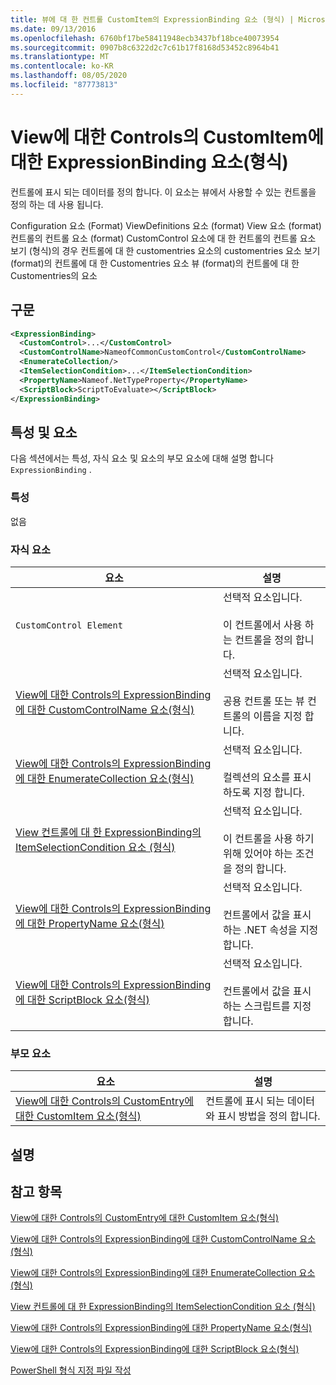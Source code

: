 ```yaml
---
title: 뷰에 대 한 컨트롤 CustomItem의 ExpressionBinding 요소 (형식) | Microsoft Docs
ms.date: 09/13/2016
ms.openlocfilehash: 6760bf17be58411948ecb3437bf18bce40073954
ms.sourcegitcommit: 0907b8c6322d2c7c61b17f8168d53452c8964b41
ms.translationtype: MT
ms.contentlocale: ko-KR
ms.lasthandoff: 08/05/2020
ms.locfileid: "87773813"
---
```

# <a name="expressionbinding-element-for-customitem-for-controls-for-view-format"></a>View에 대한 Controls의 CustomItem에 대한 ExpressionBinding 요소(형식)

컨트롤에 표시 되는 데이터를 정의 합니다. 이 요소는 뷰에서 사용할 수 있는 컨트롤을 정의 하는 데 사용 됩니다.

Configuration 요소 (Format) ViewDefinitions 요소 (format) View 요소 (format) 컨트롤의 컨트롤 요소 (format) CustomControl 요소에 대 한 컨트롤의 컨트롤 요소 보기 (형식)의 경우 컨트롤에 대 한 customentries 요소의 customentries 요소 보기 (format)의 컨트롤에 대 한 Customentries 요소 뷰 (format)의 컨트롤에 대 한 Customentries의 요소

## <a name="syntax"></a>구문

```xml
<ExpressionBinding>
  <CustomControl>...</CustomControl>
  <CustomControlName>NameofCommonCustomControl</CustomControlName>
  <EnumerateCollection/>
  <ItemSelectionCondition>...</ItemSelectionCondition>
  <PropertyName>Nameof.NetTypeProperty</PropertyName>
  <ScriptBlock>ScriptToEvaluate></ScriptBlock>
</ExpressionBinding>
```

## <a name="attributes-and-elements"></a>특성 및 요소

다음 섹션에서는 특성, 자식 요소 및 요소의 부모 요소에 대해 설명 합니다 `ExpressionBinding` .

### <a name="attributes"></a>특성

없음

### <a name="child-elements"></a>자식 요소

|요소|설명|
|-------------|-----------------|
|`CustomControl Element`|선택적 요소입니다.<br /><br /> 이 컨트롤에서 사용 하는 컨트롤을 정의 합니다.|
|[View에 대한 Controls의 ExpressionBinding에 대한 CustomControlName 요소(형식)](./customcontrolname-element-for-expressionbinding-for-controls-for-view-format.md)|선택적 요소입니다.<br /><br /> 공용 컨트롤 또는 뷰 컨트롤의 이름을 지정 합니다.|
|[View에 대한 Controls의 ExpressionBinding에 대한 EnumerateCollection 요소(형식)](./enumeratecollection-element-for-expressionbinding-for-controls-for-view-format.md)|선택적 요소입니다.<br /><br /> 컬렉션의 요소를 표시 하도록 지정 합니다.|
|[View 컨트롤에 대 한 ExpressionBinding의 ItemSelectionCondition 요소 (형식)](./itemselectioncondition-element-for-expressionbinding-for-controls-for-view-format.md)|선택적 요소입니다.<br /><br /> 이 컨트롤을 사용 하기 위해 있어야 하는 조건을 정의 합니다.|
|[View에 대한 Controls의 ExpressionBinding에 대한 PropertyName 요소(형식)](./propertyname-element-for-expressionbinding-for-controls-for-view-format.md)|선택적 요소입니다.<br /><br /> 컨트롤에서 값을 표시 하는 .NET 속성을 지정 합니다.|
|[View에 대한 Controls의 ExpressionBinding에 대한 ScriptBlock 요소(형식)](./scriptblock-element-for-expressionbinding-for-controls-for-view-format.md)|선택적 요소입니다.<br /><br /> 컨트롤에서 값을 표시 하는 스크립트를 지정 합니다.|

### <a name="parent-elements"></a>부모 요소

|요소|설명|
|-------------|-----------------|
|[View에 대한 Controls의 CustomEntry에 대한 CustomItem 요소(형식)](./customitem-element-for-customentry-for-controls-for-view-format.md)|컨트롤에 표시 되는 데이터와 표시 방법을 정의 합니다.|

## <a name="remarks"></a>설명

## <a name="see-also"></a>참고 항목

[View에 대한 Controls의 CustomEntry에 대한 CustomItem 요소(형식)](./customitem-element-for-customentry-for-controls-for-view-format.md)

[View에 대한 Controls의 ExpressionBinding에 대한 CustomControlName 요소(형식)](./customcontrolname-element-for-expressionbinding-for-controls-for-view-format.md)

[View에 대한 Controls의 ExpressionBinding에 대한 EnumerateCollection 요소(형식)](./enumeratecollection-element-for-expressionbinding-for-controls-for-view-format.md)

[View 컨트롤에 대 한 ExpressionBinding의 ItemSelectionCondition 요소 (형식)](./itemselectioncondition-element-for-expressionbinding-for-controls-for-view-format.md)

[View에 대한 Controls의 ExpressionBinding에 대한 PropertyName 요소(형식)](./propertyname-element-for-expressionbinding-for-controls-for-view-format.md)

[View에 대한 Controls의 ExpressionBinding에 대한 ScriptBlock 요소(형식)](./scriptblock-element-for-expressionbinding-for-controls-for-view-format.md)

[PowerShell 형식 지정 파일 작성](./writing-a-powershell-formatting-file.md)
